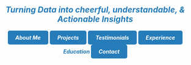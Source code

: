 ## ***<center><span style="color:#267CB9">Turning Data into cheerful, understandable, & Actionable Insights</span></center>***


 ***<center><a href="https://hend-a-ghafour.github.io" style="display:inline-block; padding:10px 20px; color:white; background-color:#267CB9; text-align:center; text-decoration:none; border-radius:5px;"> About Me</a>***  ***<a href="https://hend-a-ghafour.github.io/Projects" style="display:inline-block; padding:10px 20px; color:white; background-color:#267CB9; text-align:center; text-decoration:none; border-radius:5px;"> Projects </a>*** ***<a href="https://hend-a-ghafour.github.io/Testimonials" style="display:inline-block; padding:10px 20px; color:white; background-color:#267CB9; text-align:center; text-decoration:none; border-radius:5px;"> Testimonials </a>***  ***<a href="https://hend-a-ghafour.github.io/Experience" style="display:inline-block; padding:10px 20px; color:white; background-color:#267CB9; text-align:center; text-decoration:none; border-radius:5px;"> Experience </a>*** ***<span style="color:#267CB9"> Education </span>*** ***<a href="https://hend-a-ghafour.github.io/Contact" style="display:inline-block; padding:10px 20px; color:white; background-color:#267CB9; text-align:center; text-decoration:none; border-radius:5px;"> Contact </a></center>***
